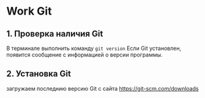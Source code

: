 #  Work Git

## 1. Проверка наличия Git

В терминале выполнить команду `git version`
Если Git установлен, появится сообщение с информацией о версии программы.

## 2. Установка Git
загружаем последнию версию Git с сайта https://git-scm.com/downloads